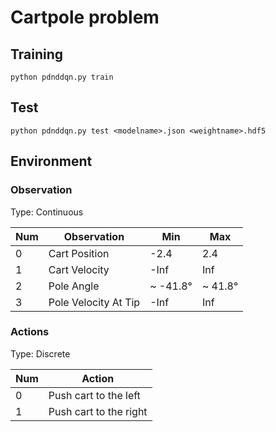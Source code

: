 # Cartpole problem

## Training
```
python pdnddqn.py train
```

## Test
```
python pdnddqn.py test <modelname>.json <weightname>.hdf5
```

## Environment
### Observation
Type: Continuous 

Num | Observation | Min | Max
---|---|---|---
0 | Cart Position | -2.4 | 2.4
1 | Cart Velocity | -Inf | Inf
2 | Pole Angle | ~ -41.8&deg; | ~ 41.8&deg;
3 | Pole Velocity At Tip | -Inf | Inf

### Actions
Type: Discrete

Num | Action
--- | ---
0 | Push cart to the left
1 | Push cart to the right

